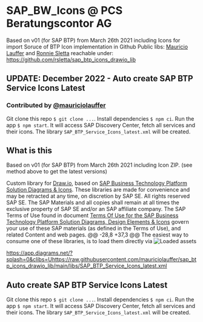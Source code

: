 #  SAP_BW_Icons @ PCS Beratungscontor AG

Based on v01 (for SAP BTP) from March 26th 2021 including Icons for import
Soruce of BTP Icon implementation in Github Public libs: [Mauricio Lauffer](https://github.com/mauriciolauffer) and [Ronnie Sletta](https://github.com/rsletta)
reachable under: https://github.com/rsletta/sap_btp_icons_drawio_lib

## UPDATE: December 2022 - Auto create SAP BTP Service Icons Latest
### Contributed by [@mauriciolauffer](https://github.com/mauriciolauffer)

Git clone this repo `$ git clone ...`. Install dependencies `$ npm ci`. Run the app `$ npm start`.
It will access SAP Discovery Center, fetch all services and their icons. The library `SAP_BTP_Service_Icons_latest.xml` will be created.

## What is this
Based on v01 (for SAP BTP) from March 26th 2021 including Icon ZIP. (see method above to get the latest versions)

Custom library for [Draw.io](https://app.diagrams.net/), based on [SAP Business Technology Platform Solution Diagrams & Icons](https://wiki.scn.sap.com/wiki/pages/viewpage.action?pageId=477829554). These libraries are made for convenience and may be retracted at any time, on discretion by SAP SE. All rights reserved SAP SE. The SAP Materials and all copies shall remain at all times the exclusive property of SAP SE
and/or an SAP affiliate company. The SAP Terms of Use found in document [Terms Of Use for the SAP Business Technology Platform Solution Diagrams, Design Elements & Icons](https://d.dam.sap.com/a/nXJJmw/SAP%20Cloud%20Platform%20Diagrams%20and%20Icons%20Terms%20of%20Use.pdf) govern your use of these SAP materials (as defined in the Terms of Use), and related Content and web pages.
@@ -28,8 +37,3 @@ The easiest way to consume one of these libraries, is to load them directly via
![Loaded assets](img/loaded.png)

https://app.diagrams.net/?splash=0&clibs=Uhttps://raw.githubusercontent.com/mauriciolauffer/sap_btp_icons_drawio_lib/main/libs/SAP_BTP_Service_Icons_latest.xml

## Auto create SAP BTP Service Icons Latest

Git clone this repo `$ git clone ...`. Install dependencies `$ npm ci`. Run the app `$ npm start`.
It will access SAP Discovery Center, fetch all services and their icons. The library `SAP_BTP_Service_Icons_latest.xml` will be created.
